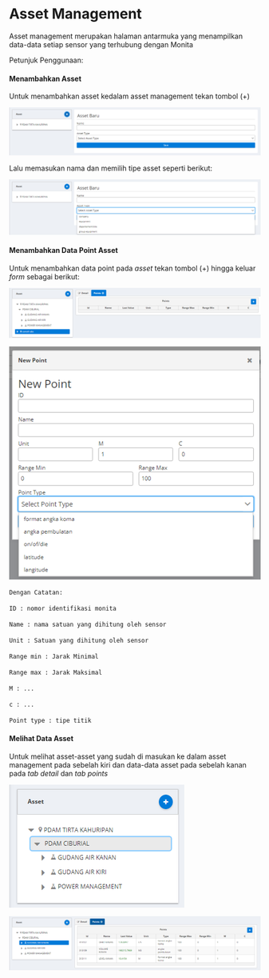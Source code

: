 # Asset Management

Asset management merupakan halaman antarmuka yang menampilkan data-data setiap sensor yang terhubung dengan Monita

Petunjuk Penggunaan:

#### Menambahkan Asset

Untuk menambahkan asset kedalam asset management tekan tombol (+)

![](<media/mam2(7).png>)

Lalu memasukan nama dan memilih tipe asset seperti berikut:

![](<media/mam2(8).png>)

#### Menambahkan Data Point Asset

Untuk menambahkan data point pada _asset_ tekan tombol (+) hingga keluar _form_ sebagai berikut:

![](media/mam1.png)

![](media/mam2.png)

```
Dengan Catatan:

ID : nomor identifikasi monita

Name : nama satuan yang dihitung oleh sensor

Unit : Satuan yang dihitung oleh sensor

Range min : Jarak Minimal

Range max : Jarak Maksimal

M : ...

c : ...

Point type : tipe titik

```

#### Melihat Data Asset

Untuk melihat asset-asset yang sudah di masukan ke dalam asset management pada sebelah kiri dan data-data asset pada sebelah kanan pada _tab detail_ dan _tab points_

![](<media/mam2(10).png>)

![](<media/mam2(12).png>)
